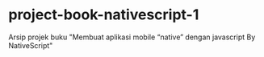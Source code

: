 # project-book-nativescript-1
Arsip projek buku "Membuat aplikasi mobile “native” dengan javascript By NativeScript"
